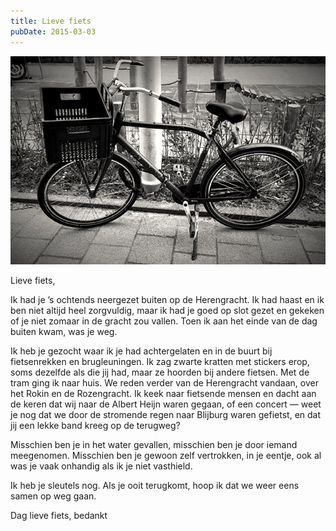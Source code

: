 ```yaml
---
title: Lieve fiets
pubDate: 2015-03-03
---
```


![](../../assets/images/fiets.jpg)

Lieve fiets,

Ik had je ’s ochtends neergezet buiten op de Herengracht. Ik had haast en ik ben niet altijd heel zorgvuldig, maar ik had je goed op slot gezet en gekeken of je niet zomaar in de gracht zou vallen. Toen ik aan het einde van de dag buiten kwam, was je weg.

Ik heb je gezocht waar ik je had achtergelaten en in de buurt bij fietsenrekken en brugleuningen. Ik zag zwarte kratten met stickers erop, soms dezelfde als die jij had, maar ze hoorden bij andere fietsen. Met de tram ging ik naar huis. We reden verder van de Herengracht vandaan, over het Rokin en de Rozengracht. Ik keek naar fietsende mensen en dacht aan de keren dat wij naar de Albert Heijn waren gegaan, of een concert — weet je nog dat we door de stromende regen naar Blijburg waren gefietst, en dat jij een lekke band kreeg op de terugweg?

Misschien ben je in het water gevallen, misschien ben je door iemand meegenomen. Misschien ben je gewoon zelf vertrokken, in je eentje, ook al was je vaak onhandig als ik je niet vasthield.

Ik heb je sleutels nog. Als je ooit terugkomt, hoop ik dat we weer eens samen op weg gaan.

Dag lieve fiets, bedankt
